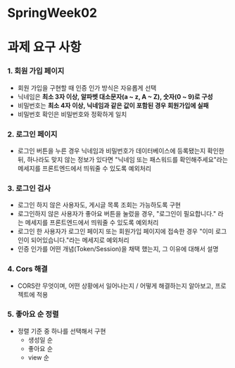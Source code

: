 # SpringWeek02
# **과제 요구 사항**



### 1. 회원 가입 페이지

- 회원 가입을 구현할 때 인증 인가 방식은 자유롭게 선택
- 닉네임은 **최소 3자 이상, 알파벳 대소문자(a ~ z, A ~ Z), 숫자(0 ~ 9)로 구성**
- 비밀번호는 **최소 4자 이상, 닉네임과 같은 값이 포함된 경우 회원가입에 실패**
- 비밀번호 확인은 비밀번호와 정확하게 일치

### 2. 로그인 페이지

- 로그인 버튼을 누른 경우 닉네임과 비밀번호가 데이터베이스에 등록됐는지 확인한 뒤, 하나라도 맞지 않는 정보가 있다면 "닉네임 또는 패스워드를 확인해주세요"라는 메세지를 프론트엔드에서 띄워줄 수 있도록 예외처리

### 3. 로그인 검사

- 로그인 하지 않은 사용자도, 게시글 목록 조회는 가능하도록 구현
- 로그인하지 않은 사용자가 좋아요 버튼을 눌렀을 경우, "로그인이 필요합니다." 라는 메세지를 프론트엔드에서 띄워줄 수 있도록 예외처리
- 로그인 한 사용자가 로그인 페이지 또는 회원가입 페이지에 접속한 경우 "이미 로그인이 되어있습니다."라는 메세지로 예외처리
- 인증 인가를 어떤 개념(Token/Session)을 채택 했는지, 그 이유에 대해서 설명

### 4. Cors 해결

- CORS란 무엇이며, 어떤 상황에서 일어나는지 / 어떻게 해결하는지 알아보고, 프로젝트에 적용

### 5. 좋아요 순 정렬

- 정렬 기준 중 하나를 선택해서 구현
  - 생성일 순
  - 좋아요 순
  - view 순
